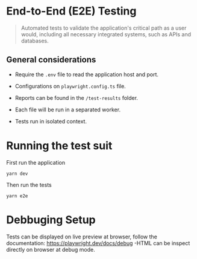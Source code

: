 # End-to-End (E2E) Testing

> Automated tests to validate the application's critical path as a user would, including all necessary integrated systems, such as APIs and databases.

## General considerations
- Require the `.env` file to read the application host and port.
- Configurations on `playwright.config.ts` file.
- Reports can be found in the `/test-results` folder.

- Each file will be run in a separated worker.
- Tests run in isolated context.

# Running the test suit
First run the application
```
yarn dev
```

Then run the tests
```
yarn e2e
```

# Debbuging Setup
Tests can be displayed on live preview at browser, follow the documentation:
https://playwright.dev/docs/debug
-HTML can be inspect directly on browser at debug mode.